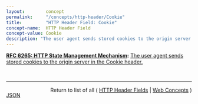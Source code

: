 ```yaml
---
layout:        concept
permalink:     "/concepts/http-header/Cookie"
title:         "HTTP Header Field: Cookie"
concept-name:  HTTP Header Field
concept-value: Cookie
description: "The user agent sends stored cookies to the origin server in the Cookie header."
---
```


**[RFC 6265: HTTP State Management Mechanism](/specs/IETF/RFC/6265 "This document defines the HTTP Cookie and Set-Cookie header fields. These header fields can be used by HTTP servers to store state (called cookies) at HTTP user agents, letting the servers maintain a stateful session over the mostly stateless HTTP protocol. Although cookies have many historical infelicities that degrade their security and privacy, the Cookie and Set-Cookie header fields are widely used on the Internet."):** [The user agent sends stored cookies to the origin server in the Cookie header.](http://tools.ietf.org/html/rfc6265#section-4.2 "Read documentation for HTTP Header Field &#34;Cookie&#34;")

<br/>
<hr/>

<p style="float : left"><a href="./Cookie.json" title="JSON representing this particular Web Concept value">JSON</a></p>
<p style="text-align: right">Return to list of all ( <a href="../http-headers">HTTP Header Fields</a> | <a href="../">Web Concepts</a> )</p>
